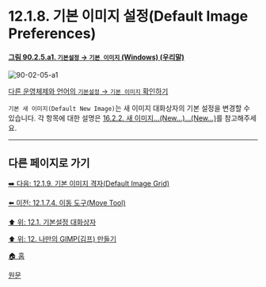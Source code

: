 # 12.1.8. 기본 이미지 설정(Default Image Preferences)

<a id="90-02-05-a1"></a>

#### [그림 90.2.5.a1. `기본설정` → `기본 이미지` (Windows) (우리말)](./90-02-05-00-default-image.md#90-02-05-a1)
![90-02-05-a1](https://github.com/wonder13662/gimp/assets/15767104/0b42f7de-2737-46a6-bdea-dc3acba881c3)

[다른 운영체제와 언어의 `기본설정` → `기본 이미지` 확인하기](./90-02-05-00-default-image.md#90-02-05-a2)

`기본 새 이미지(Default New Image)`는 새 이미지 대화상자의 기본 설정을 변경할 수 있습니다. 각 항목에 대한 설명은 [16.2.2. 새 이미지...(New...)...(New...)](./16-02-02-00-new.md)를 참고해주세요.

***

## 다른 페이지로 가기

[➡️ 다음: 12.1.9. 기본 이미지 격자(Default Image Grid)](./12-01-09-default-image-grid.md)

[⬅️ 이전: 12.1.7.4. 이동 도구(Move Tool)](./12-01-07-04-move_tool.md)

[⬆️ 위: 12.1. 기본설정 대화상자](./12-01-00-preference-dialog.md)

[⬆️ 위: 12. 나만의 GIMP(김프) 만들기](./12-00-enrich-my-gimp.md)

[🏠 홈](./00-home.md)

[원문](https://docs.gimp.org/2.10/ko/gimp-pimping.html#idm8260)

